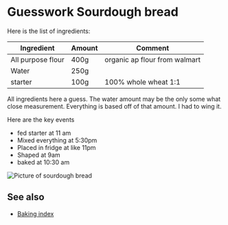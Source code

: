 # Guesswork Sourdough bread

Here is the list of ingredients:

| Ingredient        | Amount | Comment                       |
| ----------------- | ------ | ----------------------------- |
| All purpose flour | 400g   | organic ap flour from walmart |
| Water             | 250g   |                               |
| starter           | 100g   | 100% whole wheat 1:1          |

All ingredients here a guess. The water amount may be the only some what close measurement. Everything is based off of that amount. I had to wing it.

Here are the key events

- fed starter at 11 am
- Mixed everything at 5:30pm
- Placed in fridge at like 11pm
- Shaped at 9am
- baked at 10:30 am

![Picture of sourdough bread](20231127_114043.jpg)

## See also

- [Baking index](../292)